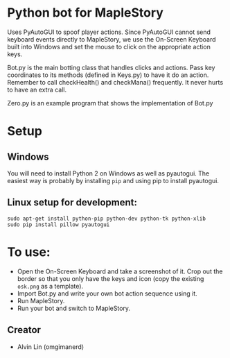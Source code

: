 # Python bot for MapleStory

Uses PyAutoGUI to spoof player actions. Since PyAutoGUI cannot send keyboard
events directly to MapleStory, we use the On-Screen Keyboard built into
Windows and set the mouse to click on the appropriate action keys.

Bot.py is the main botting class that handles clicks and actions. Pass key
coordinates to its methods (defined in Keys.py) to have it do an action.
Remember to call checkHealth() and checkMana() frequently. It never hurts to
have an extra call.

Zero.py is an example program that shows the implementation of Bot.py

# Setup
## Windows
You will need to install Python 2 on Windows as well as pyautogui.
The easiest way is probably by installing `pip` and using pip to
install pyautogui.

## Linux setup for development:
```
sudo apt-get install python-pip python-dev python-tk python-xlib
sudo pip install pillow pyautogui
```

# To use:
  - Open the On-Screen Keyboard and take a screenshot of it. Crop out the
  border so that you only have the keys and icon (copy the existing
  `osk.png` as a template).
  - Import Bot.py and write your own bot action sequence using it.
  - Run MapleStory.
  - Run your bot and switch to MapleStory.

## Creator
  - Alvin Lin (omgimanerd)
